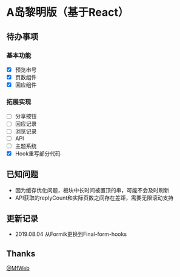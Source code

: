 # A岛黎明版（基于React）

## 待办事项

### 基本功能

- [x] 预览串号
- [x] 页数组件
- [x] 回应组件

### 拓展实现

- [ ] 分享按钮
- [ ] 回应记录
- [ ] 浏览记录
- [ ] API
- [ ] 主题系统
- [x] Hook重写部分代码

## 已知问题

- 因为缓存优化问题，板块中长时间被置顶的串，可能不会及时刷新
- API获取的replyCount和实际页数之间存在差距，需要无限滚动支持

## 更新记录

- 2019.08.04 从Formik更换到Final-form-hooks

## Thanks

[@MfWeb](https://github.com/Mfweb)

